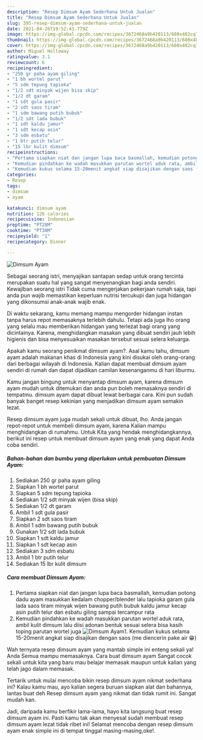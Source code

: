 ```yaml
---
description: "Resep Dimsum Ayam Sederhana Untuk Jualan"
title: "Resep Dimsum Ayam Sederhana Untuk Jualan"
slug: 395-resep-dimsum-ayam-sederhana-untuk-jualan
date: 2021-04-26T19:52:41.779Z
image: https://img-global.cpcdn.com/recipes/3672468a9b420113/680x482cq70/dimsum-ayam-foto-resep-utama.jpg
thumbnail: https://img-global.cpcdn.com/recipes/3672468a9b420113/680x482cq70/dimsum-ayam-foto-resep-utama.jpg
cover: https://img-global.cpcdn.com/recipes/3672468a9b420113/680x482cq70/dimsum-ayam-foto-resep-utama.jpg
author: Miguel Holloway
ratingvalue: 3.1
reviewcount: 6
recipeingredient:
- "250 gr paha ayam giling"
- "1 bh wortel parut"
- "5 sdm tepung tapioka"
- "1/2 sdt minyak wijen bisa skip"
- "1/2 dt garam"
- "1 sdt gula pasir"
- "2 sdt saos tiram"
- "1 sdm bawang putih bubuk"
- "1/2 sdt lada bubuk"
- "1 sdt kaldu jamur"
- "1 sdt kecap asin"
- "3 sdm esbatu"
- "1 btr putih telur"
- "15 lbr kulit dimsum"
recipeinstructions:
- "Pertama siapkan niat dan jangan lupa baca basmallah, kemudian potong dadu ayam masukkan kedalam chopper/blender lalu tapioka garam gula lada saos tiram minyak wijen bawang putih bubuk kaldu jamur kecap asin putih telur dan esbatu giling sampai tercampur rata"
- "Kemudian pindahkan ke wadah masukkan parutan wortel aduk rata, ambil kulit dimsum lalu diisi adonan bentuk sesuai selera bisa kasih toping parutan wortel juga"
- "Kemudian kukus selama 15-20menit angkat siap disajikan dengan saos (me diencerin pake air 😁)"
categories:
- Resep
tags:
- dimsum
- ayam

katakunci: dimsum ayam 
nutrition: 126 calories
recipecuisine: Indonesian
preptime: "PT28M"
cooktime: "PT30M"
recipeyield: "1"
recipecategory: Dinner

---
```



![Dimsum Ayam](https://img-global.cpcdn.com/recipes/3672468a9b420113/680x482cq70/dimsum-ayam-foto-resep-utama.jpg)

Sebagai seorang istri, menyajikan santapan sedap untuk orang tercinta merupakan suatu hal yang sangat menyenangkan bagi anda sendiri. Kewajiban seorang istri Tidak cuma mengerjakan pekerjaan rumah saja, tapi anda pun wajib memastikan keperluan nutrisi tercukupi dan juga hidangan yang dikonsumsi anak-anak wajib enak.

Di waktu  sekarang, kamu memang mampu mengorder hidangan instan tanpa harus repot memasaknya terlebih dahulu. Tetapi ada juga lho orang yang selalu mau memberikan hidangan yang terlezat bagi orang yang dicintainya. Karena, menghidangkan masakan yang dibuat sendiri jauh lebih higienis dan bisa menyesuaikan masakan tersebut sesuai selera keluarga. 



Apakah kamu seorang penikmat dimsum ayam?. Asal kamu tahu, dimsum ayam adalah makanan khas di Indonesia yang kini disukai oleh orang-orang dari berbagai wilayah di Indonesia. Kalian dapat membuat dimsum ayam sendiri di rumah dan dapat dijadikan camilan kesenanganmu di hari liburmu.

Kamu jangan bingung untuk menyantap dimsum ayam, karena dimsum ayam mudah untuk ditemukan dan anda pun boleh memasaknya sendiri di tempatmu. dimsum ayam dapat dibuat lewat berbagai cara. Kini pun sudah banyak banget resep kekinian yang menjadikan dimsum ayam semakin lezat.

Resep dimsum ayam juga mudah sekali untuk dibuat, lho. Anda jangan repot-repot untuk membeli dimsum ayam, karena Kalian mampu menghidangkan di rumahmu. Untuk Kita yang hendak menghidangkannya, berikut ini resep untuk membuat dimsum ayam yang enak yang dapat Anda coba sendiri.

<!--inarticleads1-->

##### Bahan-bahan dan bumbu yang diperlukan untuk pembuatan Dimsum Ayam:

1. Sediakan 250 gr paha ayam giling
1. Siapkan 1 bh wortel parut
1. Siapkan 5 sdm tepung tapioka
1. Sediakan 1/2 sdt minyak wijen (bisa skip)
1. Sediakan 1/2 dt garam
1. Ambil 1 sdt gula pasir
1. Siapkan 2 sdt saos tiram
1. Ambil 1 sdm bawang putih bubuk
1. Gunakan 1/2 sdt lada bubuk
1. Siapkan 1 sdt kaldu jamur
1. Siapkan 1 sdt kecap asin
1. Sediakan 3 sdm esbatu
1. Ambil 1 btr putih telur
1. Sediakan 15 lbr kulit dimsum




<!--inarticleads2-->

##### Cara membuat Dimsum Ayam:

1. Pertama siapkan niat dan jangan lupa baca basmallah, kemudian potong dadu ayam masukkan kedalam chopper/blender lalu tapioka garam gula lada saos tiram minyak wijen bawang putih bubuk kaldu jamur kecap asin putih telur dan esbatu giling sampai tercampur rata
1. Kemudian pindahkan ke wadah masukkan parutan wortel aduk rata, ambil kulit dimsum lalu diisi adonan bentuk sesuai selera bisa kasih toping parutan wortel juga
<img src="https://img-global.cpcdn.com/steps/502421fe5e347eaa/160x128cq70/dimsum-ayam-langkah-memasak-2-foto.jpg" alt="Dimsum Ayam">1. Kemudian kukus selama 15-20menit angkat siap disajikan dengan saos (me diencerin pake air 😁)




Wah ternyata resep dimsum ayam yang mantab simple ini enteng sekali ya! Anda Semua mampu memasaknya. Cara buat dimsum ayam Sangat cocok sekali untuk kita yang baru mau belajar memasak maupun untuk kalian yang telah jago dalam memasak.

Tertarik untuk mulai mencoba bikin resep dimsum ayam nikmat sederhana ini? Kalau kamu mau, ayo kalian segera buruan siapkan alat dan bahannya, lantas buat deh Resep dimsum ayam yang nikmat dan tidak rumit ini. Sangat mudah kan. 

Jadi, daripada kamu berfikir lama-lama, hayo kita langsung buat resep dimsum ayam ini. Pasti kamu tak akan menyesal sudah membuat resep dimsum ayam lezat tidak ribet ini! Selamat mencoba dengan resep dimsum ayam enak simple ini di tempat tinggal masing-masing,oke!.

